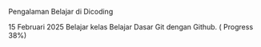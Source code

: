 Pengalaman Belajar di Dicoding 

15 Februari 2025
Belajar kelas Belajar Dasar Git dengan Github. ( Progress 38%)
